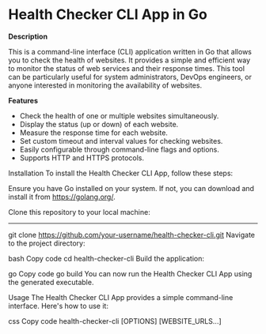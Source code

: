 # Health Checker CLI App in Go

**Description**

This is a command-line interface (CLI) application written in Go that allows you to check the health of websites. It provides a simple and efficient way to monitor the status of web services and their response times. This tool can be particularly useful for system administrators, DevOps engineers, or anyone interested in monitoring the availability of websites.

**Features**

- Check the health of one or multiple websites simultaneously.
- Display the status (up or down) of each website.
- Measure the response time for each website.
- Set custom timeout and interval values for checking websites.
- Easily configurable through command-line flags and options.
- Supports HTTP and HTTPS protocols.

Installation
To install the Health Checker CLI App, follow these steps:

Ensure you have Go installed on your system. If not, you can download and install it from https://golang.org/.

Clone this repository to your local machine:
***
git clone https://github.com/your-username/health-checker-cli.git
Navigate to the project directory:

bash
Copy code
cd health-checker-cli
Build the application:

go
Copy code
go build
You can now run the Health Checker CLI App using the generated executable.

Usage
The Health Checker CLI App provides a simple command-line interface. Here's how to use it:

css
Copy code
health-checker-cli [OPTIONS] [WEBSITE_URLS...]